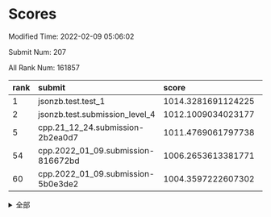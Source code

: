 # Scores

Modified Time: 2022-02-09 05:06:02

Submit Num: 207

All Rank Num: 161857

| rank |               submit               |       score        |       sigma        | pk_num |
| :--- | :--------------------------------- | :----------------- | :----------------- | :----- |
| 1    | jsonzb.test.test_1                 | 1014.3281691124225 | 0.8582788376020729 | 3132   |
| 2    | jsonzb.test.submission_level_4     | 1012.1009034023177 | 0.7987054149230933 | 3132   |
| 5    | cpp.21_12_24.submission-2b2ea0d7   | 1011.4769061797738 | 0.7939941948999338 | 3127   |
| 54   | cpp.2022_01_09.submission-816672bd | 1006.2653613381771 | 0.7299673244510634 | 3128   |
| 60   | cpp.2022_01_09.submission-5b0e3de2 | 1004.3597222607302 | 0.7115066336942621 | 3130   |


<details>
<summary>全部</summary>

| rank |                 submit                 |       score        |       sigma        | pk_num |
| :--- | :------------------------------------- | :----------------- | :----------------- | :----- |
| 1    | jsonzb.test.test_1                     | 1014.3281691124225 | 0.8582788376020729 | 3132   |
| 2    | jsonzb.test.submission_level_4         | 1012.1009034023177 | 0.7987054149230933 | 3132   |
| 3    | gobigger.level_3.submission_level_3_43 | 1011.9511871186647 | 0.7831891276960762 | 3128   |
| 4    | gobigger.level_3.submission_level_3_38 | 1011.6051167273979 | 0.7741775278368522 | 3124   |
| 5    | cpp.21_12_24.submission-2b2ea0d7       | 1011.4769061797738 | 0.7939941948999338 | 3127   |
| 6    | gobigger.level_3.submission_level_3_19 | 1011.4039577857051 | 0.7864851641881864 | 3127   |
| 7    | gobigger.level_3.submission_level_3_5  | 1011.3773414935433 | 0.7531322192713114 | 3130   |
| 8    | gobigger.level_3.submission_level_3_32 | 1011.2154452840103 | 0.7606034367137344 | 3126   |
| 9    | gobigger.level_3.submission_level_3_22 | 1010.862878031619  | 0.7702800530471153 | 3128   |
| 10   | gobigger.level_3.submission_level_3_0  | 1010.817438980706  | 0.7676264423065965 | 3122   |
| 11   | gobigger.level_3.submission_level_3_13 | 1010.7217837736268 | 0.752496517134816  | 3125   |
| 12   | gobigger.level_3.submission_level_3_28 | 1010.6666768184805 | 0.7758535323605504 | 3132   |
| 13   | gobigger.level_3.submission_level_3_20 | 1010.4800505710544 | 0.7640666734581569 | 3124   |
| 14   | gobigger.level_3.submission_level_3_15 | 1010.4592673084721 | 0.7788448566590676 | 3130   |
| 15   | gobigger.level_3.submission_level_3_29 | 1010.3928259585044 | 0.7657252009619283 | 3131   |
| 16   | gobigger.level_3.submission_level_3_27 | 1010.3847365030095 | 0.7867566906686682 | 3135   |
| 17   | gobigger.level_3.submission_level_3_44 | 1010.316472157295  | 0.7565943845934892 | 3122   |
| 18   | gobigger.level_3.submission_level_3_6  | 1010.3016324198331 | 0.7876219582481669 | 3128   |
| 19   | gobigger.level_3.submission_level_3_17 | 1010.2920386206165 | 0.776907424397019  | 3123   |
| 20   | gobigger.level_3.submission_level_3_21 | 1010.2814844288968 | 0.745191312267406  | 3127   |
| 21   | gobigger.level_3.submission_level_3_4  | 1010.2321644048868 | 0.7662309635292314 | 3127   |
| 22   | gobigger.level_3.submission_level_3_18 | 1010.2079157794547 | 0.7489308908322615 | 3127   |
| 23   | gobigger.level_3.submission_level_3_2  | 1010.2014242984396 | 0.7616760089321285 | 3125   |
| 24   | gobigger.level_3.submission_level_3_42 | 1010.176440983344  | 0.7505663820157846 | 3123   |
| 25   | gobigger.level_3.submission_level_3_16 | 1010.149321827046  | 0.7606394591660953 | 3127   |
| 26   | gobigger.level_3.submission_level_3_39 | 1010.1349453500533 | 0.7538002516111442 | 3132   |
| 27   | gobigger.level_3.submission_level_3_46 | 1010.1003939392506 | 0.7454071443568723 | 3123   |
| 28   | gobigger.level_3.submission_level_3_30 | 1010.0795280141062 | 0.7599409483492788 | 3130   |
| 29   | gobigger.level_3.submission_level_3_40 | 1010.0558787898478 | 0.7615254027455757 | 3126   |
| 30   | gobigger.level_3.submission_level_3_24 | 1010.0514858702633 | 0.7552014755745418 | 3129   |
| 31   | gobigger.level_3.submission_level_3_3  | 1009.9782728589055 | 0.767397478889835  | 3127   |
| 32   | gobigger.level_3.submission_level_3_10 | 1009.9178165402144 | 0.7694481552289596 | 3129   |
| 33   | gobigger.level_3.submission_level_3_33 | 1009.9100911855387 | 0.7559757931399379 | 3124   |
| 34   | gobigger.level_3.submission_level_3_48 | 1009.88494997848   | 0.7298148284538286 | 3128   |
| 35   | gobigger.level_3.submission_level_3_31 | 1009.8354249980991 | 0.7725109956064056 | 3131   |
| 36   | gobigger.level_3.submission_level_3_26 | 1009.7777100128992 | 0.7600963398164565 | 3130   |
| 37   | gobigger.level_3.submission_level_3_8  | 1009.7473537339115 | 0.7451081047125228 | 3124   |
| 38   | gobigger.level_3.submission_level_3_41 | 1009.6169682008865 | 0.7733227617943936 | 3126   |
| 39   | gobigger.level_3.submission_level_3_11 | 1009.593979729121  | 0.7528346382393463 | 3129   |
| 40   | gobigger.level_3.submission_level_3_25 | 1009.5239540840166 | 0.7576132099282664 | 3125   |
| 41   | gobigger.level_3.submission_level_3_47 | 1009.4452952818199 | 0.7427498474996939 | 3131   |
| 42   | gobigger.level_3.submission_level_3_23 | 1009.3995080505699 | 0.7535334591809149 | 3130   |
| 43   | gobigger.level_3.submission_level_3_14 | 1009.3606347090879 | 0.7534765645161889 | 3130   |
| 44   | gobigger.level_3.submission_level_3_36 | 1009.3530344217454 | 0.7734914924685146 | 3129   |
| 45   | gobigger.level_3.submission_level_3_34 | 1009.3390340020449 | 0.7674134469321271 | 3120   |
| 46   | gobigger.level_3.submission_level_3_45 | 1009.2229197862509 | 0.7492277438780455 | 3130   |
| 47   | gobigger.level_3.submission_level_3_12 | 1009.0068779017924 | 0.7419117566621577 | 3130   |
| 48   | gobigger.level_3.submission_level_3_9  | 1008.954444534098  | 0.7587809464939638 | 3130   |
| 49   | gobigger.level_3.submission_level_3_7  | 1008.9462507497402 | 0.7460777766052942 | 3127   |
| 50   | gobigger.level_3.submission_level_3_1  | 1008.8847427473748 | 0.7457635369110454 | 3130   |
| 51   | gobigger.level_3.submission_level_3_49 | 1008.7044126089257 | 0.7353203995860185 | 3129   |
| 52   | gobigger.level_3.submission_level_3_35 | 1008.6660817601395 | 0.7527044051810786 | 3124   |
| 53   | gobigger.level_3.submission_level_3_37 | 1008.4056956082161 | 0.7489464005389909 | 3129   |
| 54   | cpp.2022_01_09.submission-816672bd     | 1006.2653613381771 | 0.7299673244510634 | 3128   |
| 55   | gobigger.level_1.submission_level_1_35 | 1004.9126318715823 | 0.7156044281511917 | 3131   |
| 56   | gobigger.level_1.submission_level_1_41 | 1004.6604591202597 | 0.7205013170532371 | 3127   |
| 57   | gobigger.level_1.submission_level_1_34 | 1004.4980891491631 | 0.7137903089497307 | 3131   |
| 58   | gobigger.level_1.submission_level_1_4  | 1004.418583509074  | 0.7321995283513327 | 3130   |
| 59   | gobigger.level_1.submission_level_1_0  | 1004.3694237840812 | 0.7191094453565928 | 3130   |
| 60   | cpp.2022_01_09.submission-5b0e3de2     | 1004.3597222607302 | 0.7115066336942621 | 3130   |
| 61   | gobigger.level_1.submission_level_1_18 | 1004.2811398835644 | 0.7223962445906722 | 3131   |
| 62   | gobigger.level_1.submission_level_1_38 | 1004.093462259578  | 0.724572766314548  | 3129   |
| 63   | gobigger.level_1.submission_level_1_5  | 1004.0228629149517 | 0.7210683201323396 | 3122   |
| 64   | gobigger.level_1.submission_level_1_16 | 1004.0152390618324 | 0.7205608128075266 | 3127   |
| 65   | gobigger.level_1.submission_level_1_43 | 1003.973246306106  | 0.713977463994642  | 3127   |
| 66   | gobigger.level_1.submission_level_1_40 | 1003.9729075134145 | 0.7196183002701029 | 3129   |
| 67   | gobigger.level_1.submission_level_1_33 | 1003.9566435759142 | 0.7149119717577741 | 3132   |
| 68   | gobigger.level_1.submission_level_1_32 | 1003.9436116711203 | 0.7189235606951111 | 3128   |
| 69   | gobigger.level_1.submission_level_1_7  | 1003.9157591380964 | 0.7284577954634592 | 3123   |
| 70   | gobigger.level_1.submission_level_1_37 | 1003.8916636086096 | 0.7105655120824509 | 3125   |
| 71   | gobigger.level_1.submission_level_1_44 | 1003.8847535204103 | 0.7193966767225688 | 3128   |
| 72   | gobigger.level_1.submission_level_1_46 | 1003.8736867444146 | 0.7132353327327327 | 3125   |
| 73   | gobigger.level_1.submission_level_1_13 | 1003.811292163367  | 0.7139698279425394 | 3126   |
| 74   | gobigger.level_1.submission_level_1_28 | 1003.7715201455553 | 0.7191349310808657 | 3128   |
| 75   | gobigger.level_1.submission_level_1_19 | 1003.7364846688133 | 0.7121161010739255 | 3123   |
| 76   | gobigger.level_1.submission_level_1_42 | 1003.7096238167553 | 0.7169969803380265 | 3125   |
| 77   | gobigger.level_1.submission_level_1_8  | 1003.7046144737959 | 0.7180448352117236 | 3120   |
| 78   | gobigger.level_1.submission_level_1_9  | 1003.6687233258981 | 0.7085574966449367 | 3128   |
| 79   | gobigger.level_1.submission_level_1_21 | 1003.6606788888372 | 0.7112361897894267 | 3129   |
| 80   | gobigger.level_1.submission_level_1_31 | 1003.5741136613129 | 0.725288194595456  | 3128   |
| 81   | gobigger.level_1.submission_level_1_30 | 1003.5094231566095 | 0.720922150778785  | 3128   |
| 82   | gobigger.level_1.submission_level_1_22 | 1003.3777293349199 | 0.7140665688710469 | 3126   |
| 83   | gobigger.level_1.submission_level_1_29 | 1003.3590644744486 | 0.7207781984971823 | 3126   |
| 84   | gobigger.level_1.submission_level_1_48 | 1003.3494104953592 | 0.7182777885164999 | 3128   |
| 85   | gobigger.level_1.submission_level_1_17 | 1003.343156743167  | 0.7101567342922058 | 3129   |
| 86   | gobigger.level_1.submission_level_1_20 | 1003.26655344348   | 0.7198662917140869 | 3124   |
| 87   | gobigger.level_1.submission_level_1_24 | 1003.2569842233775 | 0.7167886323775476 | 3130   |
| 88   | gobigger.level_1.submission_level_1_23 | 1003.2278143839112 | 0.7284857123694852 | 3129   |
| 89   | gobigger.level_1.submission_level_1_14 | 1003.0827639208896 | 0.7177357533657702 | 3129   |
| 90   | gobigger.level_1.submission_level_1_3  | 1003.0474051190544 | 0.7230593387679589 | 3129   |
| 91   | gobigger.level_1.submission_level_1_11 | 1003.0325102225886 | 0.718523941532657  | 3133   |
| 92   | gobigger.level_1.submission_level_1_39 | 1003.0319493644391 | 0.7127625080430163 | 3127   |
| 93   | gobigger.level_1.submission_level_1_36 | 1003.02798289511   | 0.7107026656412782 | 3125   |
| 94   | gobigger.level_1.submission_level_1_25 | 1002.8908653005706 | 0.7177080455095499 | 3128   |
| 95   | gobigger.level_1.submission_level_1_45 | 1002.8733647041021 | 0.7183105488782813 | 3123   |
| 96   | gobigger.level_1.submission_level_1_6  | 1002.5720682848777 | 0.7145778276514064 | 3128   |
| 97   | gobigger.level_1.submission_level_1_26 | 1002.5459677667329 | 0.714630254444792  | 3126   |
| 98   | gobigger.level_1.submission_level_1_12 | 1002.5305076582416 | 0.7222828519659055 | 3130   |
| 99   | gobigger.level_1.submission_level_1_49 | 1002.4666883556255 | 0.7065041115386316 | 3128   |
| 100  | gobigger.level_1.submission_level_1_27 | 1002.4034383757926 | 0.7226849411838886 | 3124   |
| 101  | gobigger.level_1.submission_level_1_15 | 1002.3333817013422 | 0.7144025944563592 | 3132   |
| 102  | gobigger.level_1.submission_level_1_1  | 1002.2957772144593 | 0.7330273235359092 | 3129   |
| 103  | gobigger.level_1.submission_level_1_47 | 1002.292400436255  | 0.7171412055390057 | 3130   |
| 104  | gobigger.level_1.submission_level_1_10 | 1001.5768048559887 | 0.7155608911379693 | 3127   |
| 105  | gobigger.level_1.submission_level_1_2  | 1000.7760294881966 | 0.7163846576098576 | 3125   |
| 106  | gobigger.random.submission_random_36   | 997.1399587756567  | 0.7202677158124061 | 3129   |
| 107  | gobigger.random.submission_random_16   | 996.9667668355826  | 0.7075047823941425 | 3124   |
| 108  | gobigger.random.submission_random_48   | 996.866366640204   | 0.7194545513324497 | 3128   |
| 109  | gobigger.random.submission_random_27   | 996.6408273025417  | 0.697464608743236  | 3129   |
| 110  | gobigger.random.submission_random_44   | 996.6392993787395  | 0.7035752121577847 | 3127   |
| 111  | gobigger.random.submission_random_43   | 996.6125867272941  | 0.7119397024741516 | 3132   |
| 112  | gobigger.random.submission_random_0    | 996.5692848658068  | 0.6972974211982637 | 3131   |
| 113  | gobigger.random.submission_random_46   | 996.4852756675224  | 0.7028175478932576 | 3123   |
| 114  | gobigger.random.submission_random_35   | 996.438944048533   | 0.7113656501601915 | 3126   |
| 115  | gobigger.random.submission_random_22   | 996.4278467017348  | 0.7286220832091009 | 3127   |
| 116  | gobigger.random.submission_random_49   | 996.4253518351519  | 0.7083392344415833 | 3128   |
| 117  | gobigger.random.submission_random_23   | 996.2291835397998  | 0.7137892042512367 | 3126   |
| 118  | gobigger.random.submission_random_11   | 996.1894470527928  | 0.707269798182507  | 3132   |
| 119  | gobigger.random.submission_random_14   | 996.1802176974787  | 0.7026516263202712 | 3129   |
| 120  | gobigger.random.submission_random_12   | 996.1176697784316  | 0.716016651100957  | 3129   |
| 121  | gobigger.random.submission_random_4    | 996.0259718019721  | 0.7065559078721858 | 3129   |
| 122  | gobigger.random.submission_random_31   | 996.0240263670959  | 0.7077321951388936 | 3130   |
| 123  | gobigger.random.submission_random_38   | 996.0064279527534  | 0.708027773207034  | 3126   |
| 124  | gobigger.random.submission_random_26   | 995.9555930133615  | 0.7072055526926148 | 3130   |
| 125  | gobigger.random.submission_random_29   | 995.8332549587502  | 0.7137170652616855 | 3129   |
| 126  | gobigger.random.submission_random_34   | 995.7871449973926  | 0.7132380889424766 | 3124   |
| 127  | gobigger.random.submission_random_3    | 995.7663049509254  | 0.7190642721981558 | 3128   |
| 128  | gobigger.random.submission_random_17   | 995.758821805275   | 0.7116031926763027 | 3127   |
| 129  | gobigger.random.submission_random_33   | 995.7063660888628  | 0.7054520055891299 | 3133   |
| 130  | gobigger.random.submission_random_28   | 995.6782160014491  | 0.7214787809409394 | 3126   |
| 131  | gobigger.random.submission_random_30   | 995.675471212323   | 0.703049385241782  | 3128   |
| 132  | gobigger.random.submission_random_2    | 995.6668754420891  | 0.7140517813207106 | 3130   |
| 133  | gobigger.random.submission_random_37   | 995.6668648772547  | 0.7074561635769563 | 3122   |
| 134  | gobigger.random.submission_random_24   | 995.6527626596884  | 0.7197129263925192 | 3129   |
| 135  | gobigger.random.submission_random_15   | 995.643207442861   | 0.6939863779770269 | 3129   |
| 136  | gobigger.random.submission_random_21   | 995.5954969443753  | 0.7064732772785421 | 3125   |
| 137  | gobigger.random.submission_random_19   | 995.5841254972939  | 0.7014130669783429 | 3128   |
| 138  | gobigger.random.submission_random_25   | 995.5708976486364  | 0.7090859521239845 | 3126   |
| 139  | gobigger.random.submission_random_39   | 995.5219961509948  | 0.7094881985427716 | 3128   |
| 140  | gobigger.random.submission_random_10   | 995.519443800619   | 0.7154435877660971 | 3125   |
| 141  | gobigger.random.submission_random_8    | 995.5131327524166  | 0.7180600792663815 | 3130   |
| 142  | gobigger.random.submission_random_47   | 995.4771005274608  | 0.7086348520574043 | 3129   |
| 143  | gobigger.random.submission_random_6    | 995.4710068106682  | 0.7073531011578753 | 3130   |
| 144  | gobigger.random.submission_random_41   | 995.2882959271222  | 0.7097148099645632 | 3129   |
| 145  | gobigger.random.submission_random_40   | 995.2272879390983  | 0.711418812541654  | 3127   |
| 146  | gobigger.random.submission_random_9    | 995.1720274604558  | 0.7133176308674202 | 3127   |
| 147  | gobigger.random.submission_random_1    | 995.107636646129   | 0.710211113986907  | 3129   |
| 148  | gobigger.random.submission_random_32   | 995.0319347766825  | 0.715428101260127  | 3127   |
| 149  | gobigger.random.submission_random_42   | 994.8922610270753  | 0.7336288801560941 | 3123   |
| 150  | gobigger.random.submission_random_45   | 994.7865949876112  | 0.7153092275708463 | 3125   |
| 151  | gobigger.random.submission_random_7    | 994.7640319334123  | 0.731706255024397  | 3128   |
| 152  | gobigger.random.submission_random_5    | 994.7114543499288  | 0.7111271932392118 | 3129   |
| 153  | gobigger.random.submission_random_13   | 994.5969819749846  | 0.7240413749090732 | 3127   |
| 154  | gobigger.random.submission_random_18   | 994.4634188271476  | 0.7141070504345148 | 3129   |
| 155  | gobigger.random.submission_random_20   | 994.1758069795673  | 0.7248503245737777 | 3126   |
| 156  | gobigger.level_2.submission_level_2_17 | 994.127911618097   | 0.7375891250551146 | 3127   |
| 157  | gobigger.level_2.submission_level_2_26 | 994.0476136435013  | 0.7207511946120662 | 3129   |
| 158  | gobigger.level_2.submission_level_2_31 | 993.7979761742082  | 0.7426613543658975 | 3130   |
| 159  | gobigger.level_2.submission_level_2_12 | 993.7000342212782  | 0.7412859286403207 | 3137   |
| 160  | gobigger.level_2.submission_level_2_37 | 993.2462796015488  | 0.7217096724183748 | 3129   |
| 161  | gobigger.level_2.submission_level_2_10 | 993.1673130206535  | 0.7322093419107715 | 3133   |
| 162  | gobigger.level_2.submission_level_2_29 | 993.1498093088046  | 0.7448743743702197 | 3127   |
| 163  | gobigger.level_2.submission_level_2_14 | 993.1134479789354  | 0.7441605611015388 | 3125   |
| 164  | gobigger.level_2.submission_level_2_24 | 993.005101522505   | 0.7414883577347041 | 3128   |
| 165  | gobigger.level_2.submission_level_2_40 | 992.9851123127737  | 0.7274845086973546 | 3131   |
| 166  | gobigger.level_2.submission_level_2_30 | 992.8954725890615  | 0.7338657774115723 | 3128   |
| 167  | gobigger.level_2.submission_level_2_42 | 992.8559315095952  | 0.7360847743105121 | 3126   |
| 168  | gobigger.level_2.submission_level_2_36 | 992.735348079921   | 0.73867406038371   | 3128   |
| 169  | gobigger.level_2.submission_level_2_0  | 992.7342894913094  | 0.7285701529417167 | 3129   |
| 170  | gobigger.level_2.submission_level_2_45 | 992.5573039783374  | 0.7491498369832272 | 3128   |
| 171  | gobigger.level_2.submission_level_2_22 | 992.333482181011   | 0.7346311513300676 | 3124   |
| 172  | gobigger.level_2.submission_level_2_21 | 992.2494742380304  | 0.7269916902978633 | 3128   |
| 173  | gobigger.level_2.submission_level_2_20 | 992.2462565561443  | 0.7439849777867862 | 3127   |
| 174  | gobigger.level_2.submission_level_2_46 | 992.1870038125915  | 0.7461519743639023 | 3124   |
| 175  | gobigger.level_2.submission_level_2_47 | 992.1705414320488  | 0.776116514954517  | 3129   |
| 176  | gobigger.level_2.submission_level_2_9  | 992.1034134527528  | 0.7505437523775665 | 3125   |
| 177  | gobigger.level_2.submission_level_2_34 | 992.0430333216087  | 0.7538980526959737 | 3127   |
| 178  | gobigger.level_2.submission_level_2_49 | 991.9543488627892  | 0.7508321319278658 | 3125   |
| 179  | gobigger.level_2.submission_level_2_15 | 991.9275618272084  | 0.7702104947749511 | 3122   |
| 180  | gobigger.level_2.submission_level_2_33 | 991.9228042270846  | 0.7295556159403976 | 3126   |
| 181  | gobigger.level_2.submission_level_2_13 | 991.9187587198912  | 0.7465203830802507 | 3131   |
| 182  | gobigger.level_2.submission_level_2_8  | 991.9038272067467  | 0.7323409225723004 | 3132   |
| 183  | gobigger.level_2.submission_level_2_4  | 991.8821936078704  | 0.7510224687953281 | 3127   |
| 184  | gobigger.level_2.submission_level_2_27 | 991.8390977578474  | 0.7648507806435713 | 3127   |
| 185  | gobigger.level_2.submission_level_2_11 | 991.7819323654708  | 0.7349262963079385 | 3128   |
| 186  | gobigger.level_2.submission_level_2_5  | 991.7124261732881  | 0.7709303129187445 | 3127   |
| 187  | gobigger.level_2.submission_level_2_3  | 991.6093779996863  | 0.7596102224732266 | 3121   |
| 188  | gobigger.level_2.submission_level_2_7  | 991.5745962452282  | 0.7431398955802635 | 3127   |
| 189  | gobigger.level_2.submission_level_2_23 | 991.5592797373445  | 0.7540384732282986 | 3129   |
| 190  | gobigger.level_2.submission_level_2_48 | 991.550198326926   | 0.7627516424057944 | 3127   |
| 191  | gobigger.level_2.submission_level_2_43 | 991.5362351981205  | 0.7594311951488738 | 3132   |
| 192  | gobigger.level_2.submission_level_2_39 | 991.4852641090988  | 0.7424251536489895 | 3126   |
| 193  | gobigger.level_2.submission_level_2_32 | 991.3799342790336  | 0.7389646485334819 | 3132   |
| 194  | gobigger.level_2.submission_level_2_38 | 991.3582133007804  | 0.7379869839793841 | 3130   |
| 195  | gobigger.level_2.submission_level_2_2  | 991.3507942973071  | 0.7495678274567412 | 3125   |
| 196  | gobigger.level_2.submission_level_2_25 | 991.0951309269882  | 0.7594031786395103 | 3125   |
| 197  | gobigger.level_2.submission_level_2_19 | 991.0854071304516  | 0.7649796250093553 | 3131   |
| 198  | gobigger.level_2.submission_level_2_44 | 991.0489588274146  | 0.7634435280602638 | 3127   |
| 199  | gobigger.level_2.submission_level_2_41 | 990.9925645520507  | 0.7651620481060883 | 3126   |
| 200  | gobigger.level_2.submission_level_2_35 | 990.8725747291576  | 0.7764466333400144 | 3125   |
| 201  | gobigger.level_2.submission_level_2_1  | 990.8652118704152  | 0.7607098281226405 | 3127   |
| 202  | gobigger.level_2.submission_level_2_18 | 990.7105318395706  | 0.7682059624557792 | 3130   |
| 203  | gobigger.level_2.submission_level_2_6  | 990.6679145887508  | 0.7473974609462668 | 3131   |
| 204  | gobigger.level_2.submission_level_2_16 | 990.5900183720471  | 0.7588508338141262 | 3128   |
| 205  | gobigger.level_2.submission_level_2_28 | 989.2221292400485  | 0.7762391714737238 | 3128   |
| 206  | gobigger.none.submission_none_0        | 977.5401950582385  | 1.3698264617450049 | 3130   |
| 207  | gobigger.none.submission_none_1        | 977.2846265581837  | 1.4598562885027735 | 3126   |

</details>